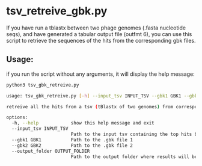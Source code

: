 # tsv_retreive_gbk.py

If you have run a tblastx between two phage genomes (.fasta nucleotide seqs), and have generated a tabular output file (outfmt 6), you can use this script to retrieve the sequences of the hits from the corresponding gbk files.

## Usage: 

if you run the script without any arguments, it will display the help message:

```bash
python3 tsv_gbk_retreive.py

usage: tsv_gbk_retreive.py [-h] --input_tsv INPUT_TSV --gbk1 GBK1 --gbk2 GBK2 --output_folder OUTPUT_FOLDER

retreive all the hits from a tsv (tBlastx of two genomes) from corresponding gbk files

options:
  -h, --help            show this help message and exit
  --input_tsv INPUT_TSV
                        Path to the input tsv containing the top hits between the two gbk files in outfmt 6.
  --gbk1 GBK1           Path to the .gbk file 1
  --gbk2 GBK2           Path to the .gbk file 2
  --output_folder OUTPUT_FOLDER
                        Path to the output folder where results will be saved.

```

